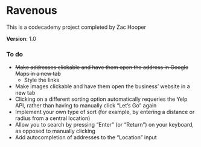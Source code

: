 # Ravenous

This is a codecademy project completed by Zac Hooper

__Version__: 1.0

### To do
- ~~Make addresses clickable and have them open the address in Google Maps in a new tab~~
    - Style the links
- Make images clickable and have them open the business’ website in a new tab
- Clicking on a different sorting option automatically requeries the Yelp API, rather than having to manually click “Let’s Go” again
- Implement your own type of sort (for example, by entering a distance or radius from a central location)
- Allow you to search by pressing “Enter” (or “Return”) on your keyboard, as opposed to manually clicking
- Add autocompletion of addresses to the “Location” input